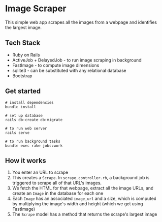 # Image Scraper

This simple web app scrapes all the images from a webpage and identifies the largest image.

## Tech Stack

- Ruby on Rails
- ActiveJob + DelayedJob - to run image scraping in background
- FastImage - to compute image dimensions
- sqlite3 - can be substituted with any relational database
- Bootstrap

## Get started

```
# install dependencies
bundle install

# set up database
rails db:create db:migrate

# to run web server
rails serve

# to run background tasks
bundle exec rake jobs:work
```

## How it works

1. You enter an URL to scrape
2. This creates a `Scrape`. In `scrape_controller.rb`, a background job is triggered to scrape all of that URL's images.
3. We fetch the HTML for that webpage, extract all the image URLs, and create an `Image` in the database for each one
4. Each `Image` has an associated `image_url` and a size, which is computed by multiplying the image's width and height (which we get using FastImage)
5. The `Scrape` model has a method that returns the scrape's largest image
